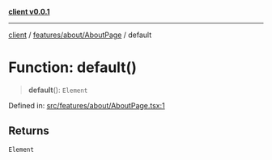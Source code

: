[**client v0.0.1**](../../../../README.md)

***

[client](../../../../README.md) / [features/about/AboutPage](../README.md) / default

# Function: default()

> **default**(): `Element`

Defined in: [src/features/about/AboutPage.tsx:1](https://github.com/petelc/WMS/blob/0ba5e61a5ede3de744df1a5839724fa19a2a534f/client/src/features/about/AboutPage.tsx#L1)

## Returns

`Element`
